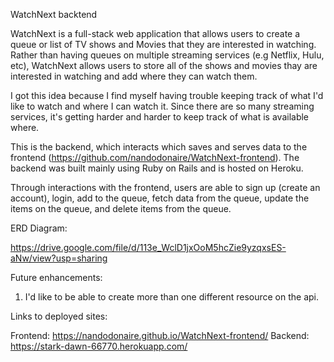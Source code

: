 WatchNext backtend

WatchNext is a full-stack web application that allows users to create a queue
or list of TV shows and Movies that they are interested in watching. Rather than
having queues on multiple streaming services (e.g Netflix, Hulu, etc), WatchNext
allows users to store all of the shows and movies thay are interested in watching
and add where they can watch them.

I got this idea because I find myself having trouble keeping track of what I'd
like to watch and where I can watch it. Since there are so many streaming services,
it's getting harder and harder to keep track of what is available where.

This is the backend, which interacts which saves and serves data to the frontend
(https://github.com/nandodonaire/WatchNext-frontend). The backend was built mainly
using Ruby on Rails and is hosted on Heroku.

Through interactions with the frontend, users are able to sign up
(create an account), login, add to the queue, fetch data from the queue,
update the items on the queue, and delete items from the queue.

ERD Diagram:

https://drive.google.com/file/d/113e_WclD1jxOoM5hcZie9yzqxsES-aNw/view?usp=sharing

Future enhancements:

1) I'd like to be able to create more than one different resource on the api.

Links to deployed sites:

Frontend: https://nandodonaire.github.io/WatchNext-frontend/
Backend: https://stark-dawn-66770.herokuapp.com/
